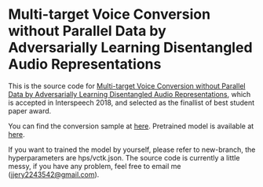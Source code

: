 # Multi-target Voice Conversion without Parallel Data by Adversarially Learning Disentangled Audio Representations

This is the source code for [Multi-target Voice Conversion without Parallel Data by Adversarially Learning Disentangled Audio Representations](https://arxiv.org/pdf/1804.02812), which is accepted in Interspeech 2018, and selected as the finallist of best student paper award.

You can find the conversion sample at [here](https://jjery2243542.github.io/voice_conversion_demo/).
Pretrained model is available at [here](http://speech.ee.ntu.edu.tw/~jjery2243542/model.pkl).

If you want to trained the model by yourself, please refer to new-branch, the hyperparameters are hps/vctk.json.
The source code is currently a little messy, if you have any problem, feel free to email me (jjery2243542@gmail.com).
